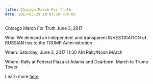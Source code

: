 ```yaml
---
title: Chicago March For Truth
date: 2017-05-29 10:03:00 -04:00
---
```


Chicago March For Truth
June 3, 2017

Why: We demand an independent and transparent INVESTIGATION of RUSSIAN ties to the TRUMP Administration

When: Saturday, June 3, 2017
11:00 AM Rally/Noon MArch

Where: Rally at Federal Plaza at Adams and Dearborn.  March to Trump Tower

Learn more [here](http://MarchforTruthChicago.org) 